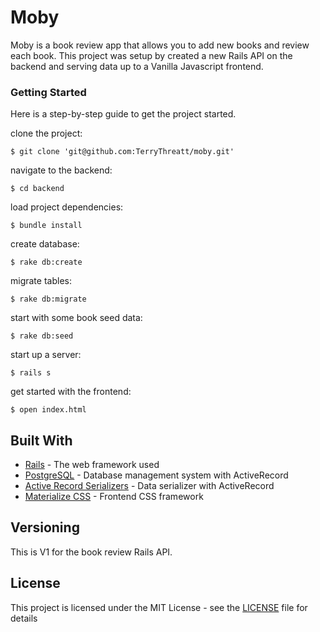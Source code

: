 # Moby

Moby is a book review app that allows you to add new books and review each book. This project was setup by created a new Rails API on the backend and serving data up to a Vanilla Javascript frontend. 

### Getting Started

Here is a step-by-step guide to get the project started. 

clone the project:
```
$ git clone 'git@github.com:TerryThreatt/moby.git'
```

navigate to the backend: 

```
$ cd backend
```

load project dependencies: 

```
$ bundle install 
```

create database: 

```
$ rake db:create
```

migrate tables: 

```
$ rake db:migrate
```

start with some book seed data: 

```
$ rake db:seed 
```

start up a server: 

```
$ rails s
```

get started with the frontend: 

```
$ open index.html 
```


## Built With

* [Rails](https://rubyonrails.org/) - The web framework used
* [PostgreSQL](https://www.postgresql.org/) - Database management system with ActiveRecord 
* [Active Record Serializers](https://github.com/rails-api/active_model_serializers) - Data serializer with ActiveRecord 
* [Materialize CSS](https://materializecss.com/) - Frontend CSS framework 

## Versioning

This is V1 for the book review Rails API. 


## License

This project is licensed under the MIT License - see the [LICENSE](LICENSE) file for details
